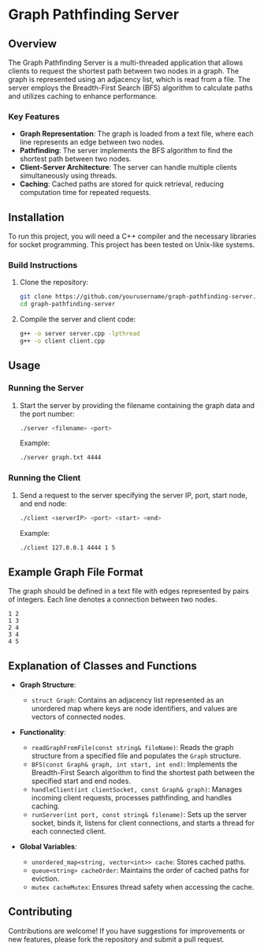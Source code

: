 # Graph Pathfinding Server

## Overview

The Graph Pathfinding Server is a multi-threaded application that allows clients to request the shortest path between two nodes in a graph. The graph is represented using an adjacency list, which is read from a file. The server employs the Breadth-First Search (BFS) algorithm to calculate paths and utilizes caching to enhance performance.

### Key Features

- **Graph Representation**: The graph is loaded from a text file, where each line represents an edge between two nodes.
- **Pathfinding**: The server implements the BFS algorithm to find the shortest path between two nodes.
- **Client-Server Architecture**: The server can handle multiple clients simultaneously using threads.
- **Caching**: Cached paths are stored for quick retrieval, reducing computation time for repeated requests.

## Installation

To run this project, you will need a C++ compiler and the necessary libraries for socket programming. This project has been tested on Unix-like systems.

### Build Instructions

1. Clone the repository:
    ```bash
    git clone https://github.com/yourusername/graph-pathfinding-server.git
    cd graph-pathfinding-server
    ```

2. Compile the server and client code:
    ```bash
    g++ -o server server.cpp -lpthread
    g++ -o client client.cpp
    ```

## Usage

### Running the Server

1. Start the server by providing the filename containing the graph data and the port number:
    ```bash
    ./server <filename> <port>
    ```

    Example:
    ```bash
    ./server graph.txt 4444
    ```

### Running the Client

1. Send a request to the server specifying the server IP, port, start node, and end node:
    ```bash
    ./client <serverIP> <port> <start> <end>
    ```

    Example:
    ```bash
    ./client 127.0.0.1 4444 1 5
    ```

## Example Graph File Format

The graph should be defined in a text file with edges represented by pairs of integers. Each line denotes a connection between two nodes.

```
1 2
1 3
2 4
3 4
4 5
```

## Explanation of Classes and Functions

- **Graph Structure**: 
  - `struct Graph`: Contains an adjacency list represented as an unordered map where keys are node identifiers, and values are vectors of connected nodes.

- **Functionality**:
  - `readGraphFromFile(const string& fileName)`: Reads the graph structure from a specified file and populates the `Graph` structure.
  - `BFS(const Graph& graph, int start, int end)`: Implements the Breadth-First Search algorithm to find the shortest path between the specified start and end nodes.
  - `handleClient(int clientSocket, const Graph& graph)`: Manages incoming client requests, processes pathfinding, and handles caching.
  - `runServer(int port, const string& filename)`: Sets up the server socket, binds it, listens for client connections, and starts a thread for each connected client.

- **Global Variables**:
  - `unordered_map<string, vector<int>> cache`: Stores cached paths.
  - `queue<string> cacheOrder`: Maintains the order of cached paths for eviction.
  - `mutex cacheMutex`: Ensures thread safety when accessing the cache.

## Contributing

Contributions are welcome! If you have suggestions for improvements or new features, please fork the repository and submit a pull request.

